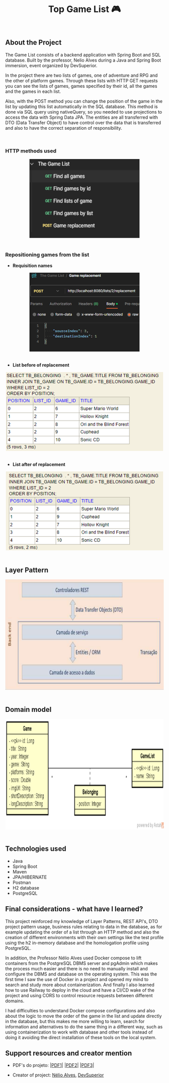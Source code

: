 <h1 align= "center">Top Game List 🎮</h1> <br>
 
## About the Project
The Game List consists of a backend application with Spring Boot and SQL database. Built by the professor, Nelio Alves during a Java and Spring Boot immersion, event organized by DevSuperior. 

In the project there are two lists of games, one of adventure and RPG and the other of platform games. Through these lists with HTTP GET requests you can see the lists of games, games specified by their id, all the games and the games in each list.

Also, with the POST method you can change the position of the game in the list by updating this list automatically in the SQL database. This method is done via SQL query using nativeQuery, so you needed to use projections to access the data with Spring Data JPA. The entities are all transferred with DTO (Data Transfer Object) to have control over the data that is transferred and also to have the correct separation of responsibility.

<br>

### HTTP methods used

<div align="center">
  <img src="to_readme/all-httpmethods.png" alt="http methods postman" width="350" height="250">
</div>

<br>

### Repositioning games from the list

- <strong>  Requisition names  </strong>
<div align="center">
  <img src="to_readme/post-replacement.png" alt="replacement request" width="350" height="250">
</div>

<br>

- <strong>  List before of replacement  </strong>
<div align="center">
  <img src="to_readme/list-initial.png" alt="list of games in the database" width="500" height="250">
</div>

<br>

- <strong>  List after of replacement  </strong>
<div align="center">
  <img src="to_readme/list-after.png" alt="list of games in the database" width="500" height="250">
</div>
<br>

## Layer Pattern

<div align="center">
  <img src="to_readme/layer.png" alt="layer pattern backend" width="700" height="350">
</div>

<br>

## Domain model

<div align="center">
  <img src="to_readme/domain-model.png" alt="domain model of project" width="700" height="350">
</div>

<br>

## Technologies used
- Java
- Spring Boot
- Maven
- JPA/HIBERNATE
- Postman
- H2 database
- PostgreSQL


## Final considerations - what have I learned?
This project reinforced my knowledge of Layer Patterns, REST API's, DTO project pattern usage, business rules relating to data in the database, as for example updating the order of a list through an HTTP method and also the creation of different environments with their own settings like the test profile using the h2 in-memory database and the homologation profile using PostgreSQL. 

In addition, the Professor Nélio Alves used Docker compose to lift containers from the PostgreSQL DBMS server and pgAdmin which makes the process much easier and there is no need to manually install and configure the DBMS and database on the operating system. This was the first time I saw the use of Docker in a project and opened my mind to search and study more about containerization. And finally I also learned how to use Railway to deploy in the cloud and have a CI/CD wake of the project and using CORS to control resource requests between different domains.

I had difficulties to understand Docker compose configurations and also about the logic to move the order of the game in the list and update directly in the database, but this makes me more willing to learn, search for information and alternatives to do the same thing in a different way, such as using containerization to work with database and other tools instead of doing it avoiding the direct installation of these tools on the local system.  

## Support resources and creator mention

- PDF's do projeto:
|[PDF1](https://drive.google.com/file/d/1K-RfCdns7bsipwba1wFUeCBRTPqdxRi8/view?usp=sharing)| 
|[PDF2](https://drive.google.com/file/d/1QVTWD32CeYb5zu2KB8dgwvQC5UNDkGXe/view?usp=sharing)| 
|[PDF3](https://drive.google.com/file/d/1ujGQCgoLLn5WlZWM558F7D7nI7iy03iL/view?usp=sharing)| 

- Creator of project: [Nélio Alves](https://github.com/acenelio), [DevSuperior](https://github.com/devsuperior)

  
